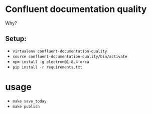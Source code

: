 # Confluent documentation quality

Why?

## Setup:

* `virtualenv confluent-documentation-quality`
* `source confluent-documentation-quality/bin/activate`
* `npm install -g electron@1.8.4 orca`
* `pip install -r requirements.txt`


# usage

* `make save_today`
* `make publish`